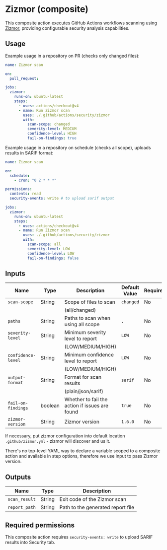 # Zizmor (composite)

This composite action executes GitHub Actions workflows scanning using
[Zizmor](https://github.com/woodruffw/zizmor), 
providing configurable security analysis capabilities.

## Usage

Example usage in a repository on PR (checks only changed files):

```yaml
name: Zizmor scan

on:
  pull_request:

jobs:
  zizmor:
    runs-on: ubuntu-latest
    steps:
      - uses: actions/checkout@v4
      - name: Run Zizmor scan
        uses: ./.github/actions/security/zizmor
        with:
          scan-scope: changed
          severity-level: MEDIUM
          confidence-level: HIGH
          fail-on-findings: true
```

Example usage in a repository on schedule (checks all scope),
uploads results in SARIF format:

```yaml
name: Zizmor scan

on:
  schedule:
    - cron: "0 2 * * *"

permissions:
  contents: read
  security-events: write # to upload sarif output

jobs:
  zizmor:
    runs-on: ubuntu-latest
    steps:
      - uses: actions/checkout@v4
      - name: Run Zizmor scan
        uses: ./.github/actions/security/zizmor
        with:
          scan-scope: all
          severity-level: LOW
          confidence-level: LOW
          fail-on-findings: false
```

## Inputs

| Name               | Type    | Description                                          | Default Value | Required |
| ------------------ | ------- | ---------------------------------------------------- | ------------- | -------- |
| `scan-scope`       | String  | Scope of files to scan                               | `changed`     | No       |
|                    |         | (all/changed)                                        |               |          |
| `paths`            | String  | Paths to scan when using all scope                   | `.`           | No       |
| `severity-level`   | String  | Minimum severity level to report                     | `LOW`         | No       |
|                    |         | (LOW/MEDIUM/HIGH)                                    |               |          |
| `confidence-level` | String  | Minimum confidence level to report                   | `LOW`         | No       |
|                    |         | (LOW/MEDIUM/HIGH)                                    |               |          |
| `output-format`    | String  | Format for scan results                              | `sarif`       | No       |
|                    |         | (plain/json/sarif)                                   |               |          |
| `fail-on-findings` | boolean | Whether to fail the action if issues are found       | `true`        | No       |
| `zizmor-version`   | String  | Zizmor version                                       | `1.6.0`       | No       |

If necessary, put zizmor configuration into default 
location `.github/zizmor.yml` - zizmor will discover and us it.

There's no top-level YAML way to declare a variable scoped to a composite 
action and available in step options,
therefore we use input to pass Zizmor version.

## Outputs

| Name          | Type   | Description                       |
| ------------- | ------ | --------------------------------- |
| `scan_result` | String | Exit code of the Zizmor scan      |
| `report_path` | String | Path to the generated report file |

## Required permissions

This composite action requires `security-events: write` 
to upload SARIF results into Security tab.
